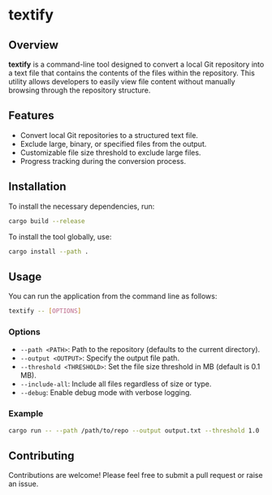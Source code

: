 # textify

## Overview
**textify** is a command-line tool designed to convert a local Git repository into a text file that contains the contents of the files within the repository. This utility allows developers to easily view file content without manually browsing through the repository structure.

## Features
- Convert local Git repositories to a structured text file.
- Exclude large, binary, or specified files from the output.
- Customizable file size threshold to exclude large files.
- Progress tracking during the conversion process.

## Installation
To install the necessary dependencies, run:
```bash
cargo build --release
```

To install the tool globally, use:
```bash
cargo install --path .
```

## Usage
You can run the application from the command line as follows:

```bash
textify -- [OPTIONS]
```

### Options
- `--path <PATH>`: Path to the repository (defaults to the current directory).
- `--output <OUTPUT>`: Specify the output file path.
- `--threshold <THRESHOLD>`: Set the file size threshold in MB (default is 0.1 MB).
- `--include-all`: Include all files regardless of size or type.
- `--debug`: Enable debug mode with verbose logging.

### Example
```bash
cargo run -- --path /path/to/repo --output output.txt --threshold 1.0
```

## Contributing
Contributions are welcome! Please feel free to submit a pull request or raise an issue.


